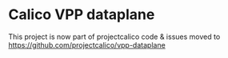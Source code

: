# Calico VPP dataplane

This project is now part of projectcalico 
code & issues moved to https://github.com/projectcalico/vpp-dataplane
